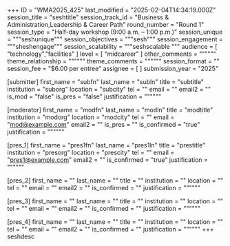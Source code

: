 +++
ID = "WMA2025_425"
last_modified = "2025-02-04T14:34:19.000Z"
session_title = "seshtitle"
session_track_id = "Business & Administration,Leadership & Career Path"
round_number = "Round 1"
session_type = "Half-day workshop (9:00 a.m. – 1:00 p.m.)"
session_unique = """seshunique"""
session_objectives = """sesh"""
session_engagement = """sheshengage"""
session_scalability = """seshscalable
"""
audience = [ "technology","facilities" ]
level = [ "midcareer" ]
other_comments = """"""
theme_relationship = """"""
theme_comments = """"""
session_format = ""
session_fee = "$6.00 per entree"
assignee = [  ]
submission_year = "2025"

[submitter]
first_name = "subfn"
last_name = "subln"
title = "subtitle"
institution = "suborg"
location = "subcity"
tel = ""
email = ""
email2 = ""
is_mod = "false"
is_pres = "false"
justification = """"""

[moderator]
first_name = "modfn"
last_name = "modln"
title = "modtitle"
institution = "modorg"
location = "modcity"
tel = ""
email = "mod@example.com"
email2 = ""
is_pres = ""
is_confirmed = "true"
justification = """"""

[pres_1]
first_name = "pres1fn"
last_name = "pres1ln"
title = "prestitle"
institution = "presorg"
location = "prescity"
tel = ""
email = "pres1@example.com"
email2 = ""
is_confirmed = "true"
justification = """"""

[pres_2]
first_name = ""
last_name = ""
title = ""
institution = ""
location = ""
tel = ""
email = ""
email2 = ""
is_confirmed = ""
justification = """"""

[pres_3]
first_name = ""
last_name = ""
title = ""
institution = ""
location = ""
tel = ""
email = ""
email2 = ""
is_confirmed = ""
justification = """"""

[pres_4]
first_name = ""
last_name = ""
title = ""
institution = ""
location = ""
tel = ""
email = ""
email2 = ""
is_confirmed = ""
justification = """"""
+++
seshdesc	
